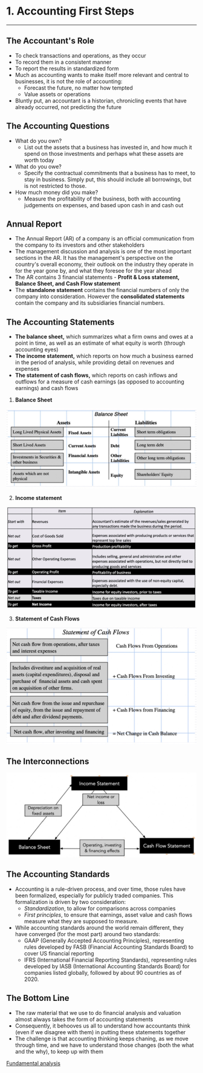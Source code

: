 # 1. Accounting First Steps

---

## The Accountant's Role

- To check transactions and operations, as they occur
- To record them in a consistent manner
- To report the results in standardized form
- Much as accounting wants to make itself more relevant and central to businesses, it is not the role of accounting:
  - Forecast the future, no matter how tempted
  - Value assets or operations
- Bluntly put, an accountant is a historian, chronicling events that have already occurred, not predicting the future

## The Accounting Questions

- What do you own?
  - List out the assets that a business has invested in, and how much it spend on those investments and perhaps what these assets are worth today
- What do you owe?
  - Specify the contractual commitments that a business has to meet, to stay in business. Simply put, this should include all borrowings, but is not restricted to those.
- How much money did you make?
  - Measure the profitability of the business, both with accounting judgements on expenses, and based upon cash in and cash out

## Annual Report

- The Annual Report (AR) of a company is an official communication from the company to its investors and other stakeholders
- The management discussion and analysis is one of the most important sections in the AR. It has the management's perspective on the country's overall economy, their outlook on the industry they operate in for the year gone by, and what they foresee for the year ahead
- The AR contains 3 financial statements - **Profit & Loss statement, Balance Sheet, and Cash Flow statement**
- The **standalone statement** contains the financial numbers of only the company into consideration. However the **consolidated statements** contain the company and its subsidiaries financial numbers.

## The Accounting Statements

- **The balance sheet,** which summarizes what a firm owns and owes at a point in time, as well as an estimate of what equity is worth (through accounting eyes)
- **The income statement,** which reports on how much a business earned in the period of analysis, while providing detail on revenues and expenses
- **The statement of cash flows,** which reports on cash inflows and outflows for a measure of cash earnings (as opposed to accounting earnings) and cash flows

1. **Balance Sheet**

![image](media/Accounting-for-Finance_1.-Accounting-First-Steps-image1.jpeg)

2. **Income statement**

![image](media/Accounting-for-Finance_1.-Accounting-First-Steps-image2.jpeg)

3. **Statement of Cash Flows**

![image](media/Accounting-for-Finance_1.-Accounting-First-Steps-image3.jpg)

## The Interconnections

![image](media/Accounting-for-Finance_1.-Accounting-First-Steps-image4.jpg)

## The Accounting Standards

- Accounting is a rule-driven process, and over time, those rules have been formalized, especially for publicly traded companies. This formalization is driven by two consideration:
  - *Standardization*, to allow for comparisons across companies
  - *First principles*, to ensure that earnings, asset value and cash flows measure what they are supposed to measure.
- While accounting standards around the world remain different, they have converged (for the most part) around two standards:
  - GAAP (Generally Accepted Accounting Principles), representing rules developed by FASB (Financial Accounting Standards Board) to cover US financial reporting
  - IFRS (International Financial Reporting Standards), representing rules developed by IASB (International Accounting Standards Board) for companies listed globally, followed by about 90 countries as of 2020.

## The Bottom Line

- The raw material that we use to do financial analysis and valuation almost always takes the form of accounting statements
- Consequently, it behooves us all to understand how accountants think (even if we disagree with them) in putting these statements together
- The challenge is that accounting thinking keeps chaning, as we move through time, and we have to understand those changes (both the what and the why), to keep up with them

[Fundamental analysis](https://www.youtube.com/playlist?list=PLX2SHiKfualFGenPFh2onjzsh8TeprEmU)
